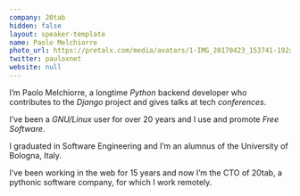 ```yaml
---
company: 20tab
hidden: false
layout: speaker-template
name: Paolo Melchiorre
photo_url: https://pretalx.com/media/avatars/1-IMG_20170423_153741-192x192_Q5gms7I.jpg
twitter: pauloxnet
website: null
---
```


I’m Paolo Melchiorre, a longtime *Python* backend developer who contributes to the *Django* project and gives talks at tech *conferences*.

I’ve been a *GNU/Linux* user for over 20 years and I use and promote *Free Software*.

I graduated in Software Engineering and I’m an alumnus of the University of Bologna, Italy.

I’ve been working in the web for 15 years and now I’m the CTO of 20tab, a pythonic software company, for which I work remotely.